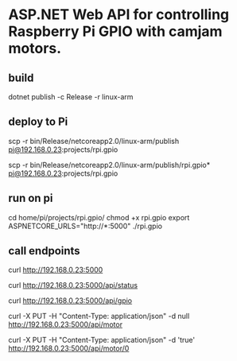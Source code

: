# ASP.NET Web API for controlling Raspberry Pi GPIO with camjam motors.

## build

dotnet publish -c Release -r linux-arm

## deploy to Pi

scp -r bin/Release/netcoreapp2.0/linux-arm/publish  pi@192.168.0.23:projects/rpi.gpio

scp -r bin/Release/netcoreapp2.0/linux-arm/publish/rpi.gpio*  pi@192.168.0.23:projects/rpi.gpio

## run on pi

cd home/pi/projects/rpi.gpio/
chmod +x rpi.gpio
export ASPNETCORE_URLS="http://*:5000"
./rpi.gpio

## call endpoints

curl http://192.168.0.23:5000

curl http://192.168.0.23:5000/api/status

curl http://192.168.0.23:5000/api/gpio

curl -X PUT -H "Content-Type: application/json" -d null http://192.168.0.23:5000/api/motor 

curl -X PUT -H "Content-Type: application/json" -d 'true' http://192.168.0.23:5000/api/motor/0